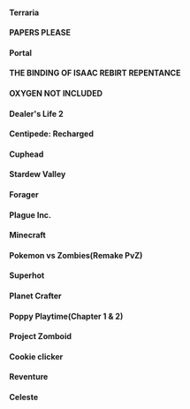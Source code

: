 #### Terraria
#### PAPERS PLEASE 
#### Portal 
#### THE BINDING OF ISAAC REBIRT REPENTANCE
#### OXYGEN NOT INCLUDED 
#### Dealer's Life 2
#### Centipede: Recharged 
#### Cuphead
#### Stardew Valley
#### Forager
#### Plague Inc.
#### Minecraft 
#### Pokemon vs Zombies(Remake PvZ)
#### Superhot 
#### Planet Crafter 
#### Poppy Playtime(Chapter 1 & 2)
#### Project Zomboid
#### Cookie clicker
#### Reventure 
#### Celeste
